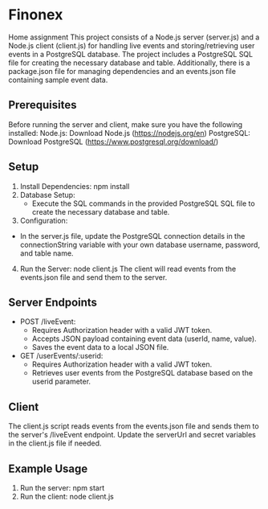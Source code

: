 # Finonex
Home assignment
This project consists of a Node.js server (server.js) and a Node.js client (client.js) for handling live events and storing/retrieving user events in a PostgreSQL database. The project includes a PostgreSQL SQL file for creating the necessary database and table. Additionally, there is a package.json file for managing dependencies and an events.json file containing sample event data.

## Prerequisites
Before running the server and client, make sure you have the following installed:
Node.js: Download Node.js (https://nodejs.org/en)
PostgreSQL: Download PostgreSQL (https://www.postgresql.org/download/)

## Setup
1. Install Dependencies: npm install
2. Database Setup:
   - Execute the SQL commands in the provided PostgreSQL SQL file to create the necessary database and table.
3. Configuration:
  - In the server.js file, update the PostgreSQL connection details in the connectionString variable with your own database username, password, and table name.
4. Run the Server: node client.js
  The client will read events from the events.json file and send them to the server.

## Server Endpoints
- POST /liveEvent:
  - Requires Authorization header with a valid JWT token.
  - Accepts JSON payload containing event data (userId, name, value).
  - Saves the event data to a local JSON file.
- GET /userEvents/:userid:
  - Requires Authorization header with a valid JWT token.
  - Retrieves user events from the PostgreSQL database based on the userid parameter.
 
## Client
The client.js script reads events from the events.json file and sends them to the server's /liveEvent endpoint.
Update the serverUrl and secret variables in the client.js file if needed.

## Example Usage
1. Run the server: npm start
2. Run the client: node client.js






    
